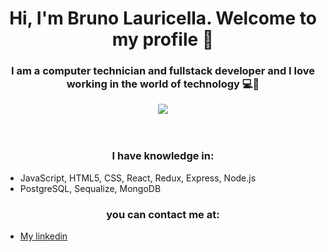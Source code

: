 <h1 align="center"> Hi, I'm Bruno Lauricella. Welcome to my profile 👋 </h1> 


<h3 align="center">I am a computer technician and fullstack developer and I love working in the world of technology 💻🧡 </h3> 

<div align="center"><img src="https://user-images.githubusercontent.com/102839392/189949835-466751f7-7893-4353-8aca-f5bf0248d651.png" align="center"></img></div>
<br></br>
<h3 align="center">I have knowledge in:</h3> 
<ul>
  <li>JavaScript, HTML5, CSS, React, Redux, Express, Node.js</li>
  <li>PostgreSQL, Sequalize, MongoDB</li>
</ul>

<h3 align="center">you can contact me at:</h3> 
<ul>
  <li><a href="www.linkedin.com/in/bruno-mateo-lauricella">My linkedin</a></li>
</ul>
<!--
**BruLau/BruLau** is a ✨ _special_ ✨ repository because its `README.md` (this file) appears on your GitHub profile.

Here are some ideas to get you started:

- 🔭 I’m currently working on ...
- 🌱 I’m currently learning ...
- 👯 I’m looking to collaborate on ...
- 🤔 I’m looking for help with ...
- 💬 Ask me about ...
- 📫 How to reach me: ...
- 😄 Pronouns: ...
- ⚡ Fun fact: ...
-->
